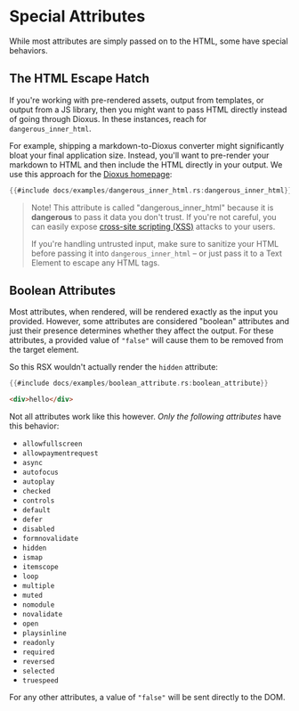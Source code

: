# Special Attributes

While most attributes are simply passed on to the HTML, some have special behaviors.

## The HTML Escape Hatch

If you're working with pre-rendered assets, output from templates, or output from a JS library, then you might want to pass HTML directly instead of going through Dioxus. In these instances, reach for `dangerous_inner_html`.

For example, shipping a markdown-to-Dioxus converter might significantly bloat your final application size. Instead, you'll want to pre-render your markdown to HTML and then include the HTML directly in your output. We use this approach for the [Dioxus homepage](https://dioxuslabs.com):


```rust
{{#include docs/examples/dangerous_inner_html.rs:dangerous_inner_html}}
```

> Note! This attribute is called "dangerous_inner_html" because it is **dangerous** to pass it data you don't trust. If you're not careful, you can easily expose [cross-site scripting (XSS)](https://en.wikipedia.org/wiki/Cross-site_scripting) attacks to your users.
>
> If you're handling untrusted input, make sure to sanitize your HTML before passing it into `dangerous_inner_html` – or just pass it to a Text Element to escape any HTML tags.


## Boolean Attributes

Most attributes, when rendered, will be rendered exactly as the input you provided. However, some attributes are considered "boolean" attributes and just their presence determines whether they affect the output. For these attributes, a provided value of `"false"` will cause them to be removed from the target element.

So this RSX wouldn't actually render the `hidden` attribute:

```rust
{{#include docs/examples/boolean_attribute.rs:boolean_attribute}}
```
```html
<div>hello</div>
```

Not all attributes work like this however. *Only the following attributes* have this behavior:

- `allowfullscreen`
- `allowpaymentrequest`
- `async`
- `autofocus`
- `autoplay`
- `checked`
- `controls`
- `default`
- `defer`
- `disabled`
- `formnovalidate`
- `hidden`
- `ismap`
- `itemscope`
- `loop`
- `multiple`
- `muted`
- `nomodule`
- `novalidate`
- `open`
- `playsinline`
- `readonly`
- `required`
- `reversed`
- `selected`
- `truespeed`

For any other attributes, a value of `"false"` will be sent directly to the DOM.
